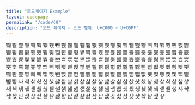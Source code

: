 ```yaml
---
title: "코드페이지 Example"
layout: codepage
permalink: "/code/C0"
description: "코드 페이지 - 코드 범위: U+C000 ~ U+C0FF"
---
```


<span class="character">쀀</span>
<span class="character">쀁</span>
<span class="character">쀂</span>
<span class="character">쀃</span>
<span class="character">쀄</span>
<span class="character">쀅</span>
<span class="character">쀆</span>
<span class="character">쀇</span>
<span class="character">쀈</span>
<span class="character">쀉</span>
<span class="character">쀊</span>
<span class="character">쀋</span>
<span class="code tofu"></span>
<span class="code tofu"></span>
<span class="code tofu"></span>
<span class="code tofu"></span>
<span class="code tofu"></span>
<span class="code tofu"></span>
<span class="code tofu"></span>
<span class="code tofu"></span>
<span class="character">쀔</span>
<span class="character">쀕</span>
<span class="character">쀖</span>
<span class="character">쀗</span>
<span class="character">쀘</span>
<span class="character">쀙</span>
<span class="character">쀚</span>
<span class="code tofu"></span>
<span class="character">쀜</span>
<span class="character">쀝</span>
<span class="character">쀞</span>
<span class="character">쀟</span>
<span class="character">쀠</span>
<span class="character">쀡</span>
<span class="character">쀢</span>
<span class="character">쀣</span>
<span class="character">쀤</span>
<span class="character">쀥</span>
<span class="character">쀦</span>
<span class="character">쀧</span>
<span class="code tofu"></span>
<span class="code tofu"></span>
<span class="code tofu"></span>
<span class="code tofu"></span>
<span class="code tofu"></span>
<span class="code tofu"></span>
<span class="code tofu"></span>
<span class="code tofu"></span>
<span class="character">쀰</span>
<span class="character">쀱</span>
<span class="character">쀲</span>
<span class="character">쀳</span>
<span class="character">쀴</span>
<span class="character">쀵</span>
<span class="character">쀶</span>
<span class="code tofu"></span>
<span class="character">쀸</span>
<span class="character">쀹</span>
<span class="character">쀺</span>
<span class="character">쀻</span>
<span class="character">쀼</span>
<span class="character">쀽</span>
<span class="character">쀾</span>
<span class="character">쀿</span>
<span class="character">쁀</span>
<span class="character">쁁</span>
<span class="character">쁂</span>
<span class="character">쁃</span>
<span class="character">쁄</span>
<span class="character">쁅</span>
<span class="character">쁆</span>
<span class="character">쁇</span>
<span class="character">쁈</span>
<span class="character">쁉</span>
<span class="character">쁊</span>
<span class="code tofu"></span>
<span class="character">쁌</span>
<span class="character">쁍</span>
<span class="character">쁎</span>
<span class="character">쁏</span>
<span class="character">쁐</span>
<span class="character">쁑</span>
<span class="character">쁒</span>
<span class="code tofu"></span>
<span class="character">쁔</span>
<span class="character">쁕</span>
<span class="character">쁖</span>
<span class="character">쁗</span>
<span class="character">쁘</span>
<span class="character">쁙</span>
<span class="character">쁚</span>
<span class="character">쁛</span>
<span class="character">쁜</span>
<span class="character">쁝</span>
<span class="character">쁞</span>
<span class="character">쁟</span>
<span class="character">쁠</span>
<span class="character">쁡</span>
<span class="character">쁢</span>
<span class="character">쁣</span>
<span class="character">쁤</span>
<span class="character">쁥</span>
<span class="character">쁦</span>
<span class="character">쁧</span>
<span class="character">쁨</span>
<span class="character">쁩</span>
<span class="character">쁪</span>
<span class="character">쁫</span>
<span class="character">쁬</span>
<span class="character">쁭</span>
<span class="character">쁮</span>
<span class="character">쁯</span>
<span class="character">쁰</span>
<span class="character">쁱</span>
<span class="character">쁲</span>
<span class="character">쁳</span>
<span class="character">쁴</span>
<span class="character">쁵</span>
<span class="character">쁶</span>
<span class="character">쁷</span>
<span class="character">쁸</span>
<span class="character">쁹</span>
<span class="character">쁺</span>
<span class="character">쁻</span>
<span class="character">쁼</span>
<span class="character">쁽</span>
<span class="character">쁾</span>
<span class="character">쁿</span>
<span class="character">삀</span>
<span class="character">삁</span>
<span class="character">삂</span>
<span class="character">삃</span>
<span class="character">삄</span>
<span class="character">삅</span>
<span class="character">삆</span>
<span class="character">삇</span>
<span class="character">삈</span>
<span class="character">삉</span>
<span class="character">삊</span>
<span class="character">삋</span>
<span class="character">삌</span>
<span class="character">삍</span>
<span class="character">삎</span>
<span class="character">삏</span>
<span class="character">삐</span>
<span class="character">삑</span>
<span class="character">삒</span>
<span class="character">삓</span>
<span class="character">삔</span>
<span class="character">삕</span>
<span class="character">삖</span>
<span class="character">삗</span>
<span class="character">삘</span>
<span class="character">삙</span>
<span class="character">삚</span>
<span class="character">삛</span>
<span class="character">삜</span>
<span class="character">삝</span>
<span class="character">삞</span>
<span class="character">삟</span>
<span class="character">삠</span>
<span class="character">삡</span>
<span class="character">삢</span>
<span class="character">삣</span>
<span class="character">삤</span>
<span class="character">삥</span>
<span class="character">삦</span>
<span class="character">삧</span>
<span class="character">삨</span>
<span class="character">삩</span>
<span class="character">삪</span>
<span class="character">삫</span>
<span class="character">사</span>
<span class="character">삭</span>
<span class="character">삮</span>
<span class="character">삯</span>
<span class="character">산</span>
<span class="character">삱</span>
<span class="character">삲</span>
<span class="character">삳</span>
<span class="character">살</span>
<span class="character">삵</span>
<span class="character">삶</span>
<span class="character">삷</span>
<span class="character">삸</span>
<span class="character">삹</span>
<span class="character">삺</span>
<span class="character">삻</span>
<span class="character">삼</span>
<span class="character">삽</span>
<span class="character">삾</span>
<span class="character">삿</span>
<span class="character">샀</span>
<span class="character">상</span>
<span class="character">샂</span>
<span class="character">샃</span>
<span class="character">샄</span>
<span class="character">샅</span>
<span class="character">샆</span>
<span class="character">샇</span>
<span class="character">새</span>
<span class="character">색</span>
<span class="character">샊</span>
<span class="character">샋</span>
<span class="character">샌</span>
<span class="character">샍</span>
<span class="character">샎</span>
<span class="character">샏</span>
<span class="character">샐</span>
<span class="character">샑</span>
<span class="character">샒</span>
<span class="character">샓</span>
<span class="character">샔</span>
<span class="character">샕</span>
<span class="character">샖</span>
<span class="character">샗</span>
<span class="character">샘</span>
<span class="character">샙</span>
<span class="character">샚</span>
<span class="character">샛</span>
<span class="character">샜</span>
<span class="character">생</span>
<span class="character">샞</span>
<span class="character">샟</span>
<span class="character">샠</span>
<span class="character">샡</span>
<span class="character">샢</span>
<span class="character">샣</span>
<span class="character">샤</span>
<span class="character">샥</span>
<span class="character">샦</span>
<span class="character">샧</span>
<span class="character">샨</span>
<span class="character">샩</span>
<span class="character">샪</span>
<span class="character">샫</span>
<span class="character">샬</span>
<span class="character">샭</span>
<span class="character">샮</span>
<span class="character">샯</span>
<span class="character">샰</span>
<span class="character">샱</span>
<span class="character">샲</span>
<span class="character">샳</span>
<span class="character">샴</span>
<span class="character">샵</span>
<span class="character">샶</span>
<span class="character">샷</span>
<span class="character">샸</span>
<span class="character">샹</span>
<span class="character">샺</span>
<span class="character">샻</span>
<span class="character">샼</span>
<span class="character">샽</span>
<span class="character">샾</span>
<span class="character">샿</span>